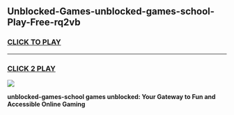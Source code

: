 
## Unblocked-Games-unblocked-games-school-Play-Free-rq2vb
<h3>
<a href="https://premium76.site?title=unblocked-games-school&ref=10A">CLICK TO PLAY</a></h3>
<hr>

<h3>
<a href="https://premium76.site?title=unblocked-games-school&ref=10A">CLICK 2 PLAY</a>
  
</h3>

<a href="https://premium76.site?title=unblocked-games-school&ref=10A"><img src="https://clearcache.store/games.png"></a>


**unblocked-games-school games unblocked: Your Gateway to Fun and Accessible Online Gaming**

